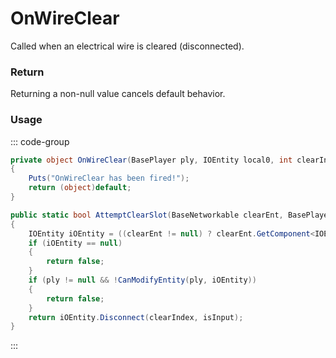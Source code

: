 # OnWireClear
<Badge type="info" text="Player"/>[<Badge type="danger" text="Carbon Compatible"/>](https://github.com/CarbonCommunity/Carbon)[<Badge type="warning" text="Oxide Compatible"/>](https://github.com/OxideMod/Oxide.Rust)
Called when an electrical wire is cleared (disconnected).

### Return
Returning a non-null value cancels default behavior.

### Usage
::: code-group
```csharp [Example]
private object OnWireClear(BasePlayer ply, IOEntity local0, int clearIndex, bool isInput)
{
	Puts("OnWireClear has been fired!");
	return (object)default;
}
```
```csharp [Source — Assembly-CSharp @ WireTool]
public static bool AttemptClearSlot(BaseNetworkable clearEnt, BasePlayer ply, int clearIndex, bool isInput)
{
	IOEntity iOEntity = ((clearEnt != null) ? clearEnt.GetComponent<IOEntity>() : null);
	if (iOEntity == null)
	{
		return false;
	}
	if (ply != null && !CanModifyEntity(ply, iOEntity))
	{
		return false;
	}
	return iOEntity.Disconnect(clearIndex, isInput);
}

```
:::
